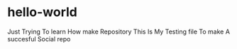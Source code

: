 # hello-world
Just Trying To learn How make Repository
This Is My Testing file To make A succesful Social repo
